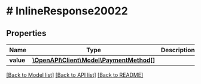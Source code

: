 # # InlineResponse20022

## Properties

Name | Type | Description | Notes
------------ | ------------- | ------------- | -------------
**value** | [**\OpenAPI\Client\Model\PaymentMethod[]**](PaymentMethod.md) |  | [optional]

[[Back to Model list]](../../README.md#models) [[Back to API list]](../../README.md#endpoints) [[Back to README]](../../README.md)
